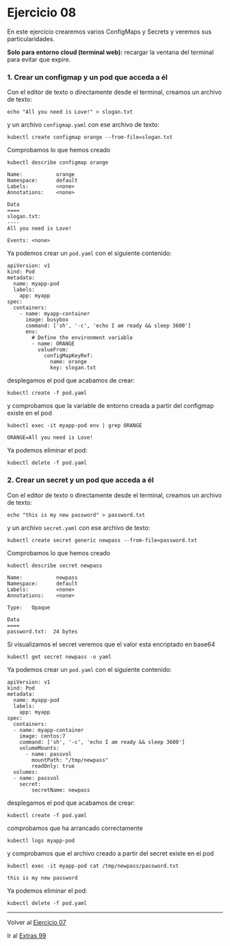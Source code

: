 # Ejercicio 08

En este ejercicio crearemos varios ConfigMaps y Secrets y veremos sus particularidades.

**Solo para entorno cloud (terminal web):** recargar la ventana del terminal para evitar que expire.

### 1. Crear un configmap y un pod que acceda a él

Con el editor de texto o directamente desde el terminal, creamos un archivo de texto:
```
echo "All you need is Love!" > slogan.txt
```
y un archivo `configmap.yaml` con ese archivo de texto:
```
kubectl create configmap orange --from-file=slogan.txt
```
Comprobamos lo que hemos creado
```
kubectl describe configmap orange
```
```
Name:           orange
Namespace:      default
Labels:         <none>
Annotations:    <none>

Data
====
slogan.txt:
----
All you need is Love!

Events: <none>
```
Ya podemos crear un `pod.yaml` con el siguiente contenido:
```
apiVersion: v1
kind: Pod
metadata:
  name: myapp-pod
  labels:
    app: myapp
spec:
  containers:
    - name: myapp-container
      image: busybox
      command: ['sh', '-c', 'echo I am ready && sleep 3600']
      env:
        # Define the environment variable
        - name: ORANGE
          valueFrom:
            configMapKeyRef:
              name: orange
              key: slogan.txt
```
desplegamos el pod que acabamos de crear:
```
kubectl create -f pod.yaml
```
y comprobamos que la variable de entorno creada a partir del configmap existe en el pod
```
kubectl exec -it myapp-pod env | grep ORANGE
```
```
ORANGE=All you need is Love!
```
Ya podemos eliminar el pod:
```
kubectl delete -f pod.yaml
```

### 2. Crear un secret y un pod que acceda a él

Con el editor de texto o directamente desde el terminal, creamos un archivo de texto:
```
echo "this is my new password" > password.txt
```
y un archivo `secret.yaml` con ese archivo de texto:
```
kubectl create secret generic newpass --from-file=password.txt
```
Comprobamos lo que hemos creado
```
kubectl describe secret newpass
```
```
Name:           newpass
Namespace:      default
Labels:         <none>
Annotations:    <none>

Type:   Opaque

Data
====
password.txt:  24 bytes
```
Si visualizamos el secret veremos que el valor esta encriptado en base64
```
kubectl get secret newpass -o yaml
```
Ya podemos crear un `pod.yaml` con el siguiente contenido:
```
apiVersion: v1
kind: Pod
metadata:
  name: myapp-pod
  labels:
    app: myapp
spec:
  containers:
  - name: myapp-container
    image: centos:7
    command: ['sh', '-c', 'echo I am ready && sleep 3600']
    volumeMounts:
      - name: passvol
        mountPath: "/tmp/newpass"
        readOnly: true
  volumes:
  - name: passvol
    secret:
        secretName: newpass
```
desplegamos el pod que acabamos de crear:
```
kubectl create -f pod.yaml
```
comprobamos que ha arrancado correctamente
```
kubectl logs myapp-pod
```
y comprobamos que el archivo creado a partir del secret existe en el pod
```
kubectl exec -it myapp-pod cat /tmp/newpass/password.txt
```
```
this is my new password
```
Ya podemos eliminar el pod:
```
kubectl delete -f pod.yaml
```

---

Volver al [Ejercicio 07](../07%20Volumes/README.md)

Ir al [Extras 99](../99%20Extras/README.md)